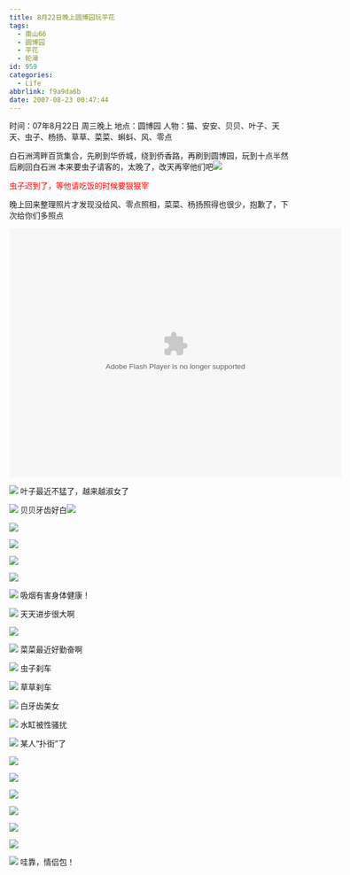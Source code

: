 ```yaml
---
title: 8月22日晚上圆博园玩平花
tags:
  - 南山66
  - 圆博园
  - 平花
  - 轮滑
id: 959
categories:
  - Life
abbrlink: f9a9da6b
date: 2007-08-23 00:47:44
---
```


时间：07年8月22日 周三晚上
地点：圆博园
人物：猫、安安、贝贝、叶子、天天、虫子、杨扬、草草、菜菜、蝌蚪、风、零点

白石洲湾畔百货集合，先刷到华侨城，绕到侨香路，再刷到圆博园，玩到十点半然后刷回白石洲
本来要虫子请客的，太晚了，改天再宰他们吧![](/images/2007/08/23_em016_7586.gif)

<font color="red">虫子迟到了，等他请吃饭的时候要狠狠宰</font>

晚上回来整理照片才发现没给风、零点照相，菜菜、杨扬照得也很少，抱歉了，下次给你们多照点

<object classid="clsid:D27CDB6E-AE6D-11cf-96B8-444553540000" codebase="http://download.macromedia.com/pub/shockwave/cabs/flash/swflash.cab#version=6,0,29,0" width="600" height="450"><param name="movie" value="http://www.56.com/n_v138_/c28_/29_/1_/ruller66_/zhajm_118784735669_/615000_/0_/17375904.swf"><param name="quality" value="high"><param name="play" value="true"><embed src="http://www.56.com/n_v138_/c28_/29_/1_/ruller66_/zhajm_118784735669_/615000_/0_/17375904.swf" quality="high" pluginspage="http://www.macromedia.com/go/getflashplayer" type="application/x-shockwave-flash" width="600" height="450" play="true"></embed></object>
<!--more-->
![](/images/2007/08/23_003814_7587.jpg)
叶子最近不猛了，越来越淑女了

![](/images/2007/08/23_003851_7588.jpg)
贝贝牙齿好白![](/images/2007/08/23_em008_7589.gif)

![](/images/2007/08/23_003949_7590.jpg)

![](/images/2007/08/23_004016_7591.jpg)

![](/images/2007/08/23_004025_7592.jpg)

![](/images/2007/08/23_004046_7593.jpg)

![](/images/2007/08/23_004056_7594.jpg)
吸烟有害身体健康！

![](/images/2007/08/23_004116_7595.jpg)
天天进步很大啊

![](/images/2007/08/23_004159_7596.jpg)

![](/images/2007/08/23_004206_7597.jpg)
菜菜最近好勤奋啊

![](/images/2007/08/23_004300_7598.jpg)
虫子刹车

![](/images/2007/08/23_004331_7599.jpg)
草草刹车

![](/images/2007/08/23_004341_7600.jpg)
白牙齿美女

![](/images/2007/08/23_004407_7601.jpg)
水缸被性骚扰

![](/images/2007/08/23_004428_7602.jpg)
某人“扑街”了

![](/images/2007/08/23_004450_7603.jpg)

![](/images/2007/08/23_004459_7604.jpg)

![](/images/2007/08/23_004510_7605.jpg)

![](/images/2007/08/23_004539_7606.jpg)

![](/images/2007/08/23_004553_7607.jpg)

![](/images/2007/08/23_004611_7608.jpg)

![](/images/2007/08/23_004646_7609.jpg)
哇靠，情侣包！